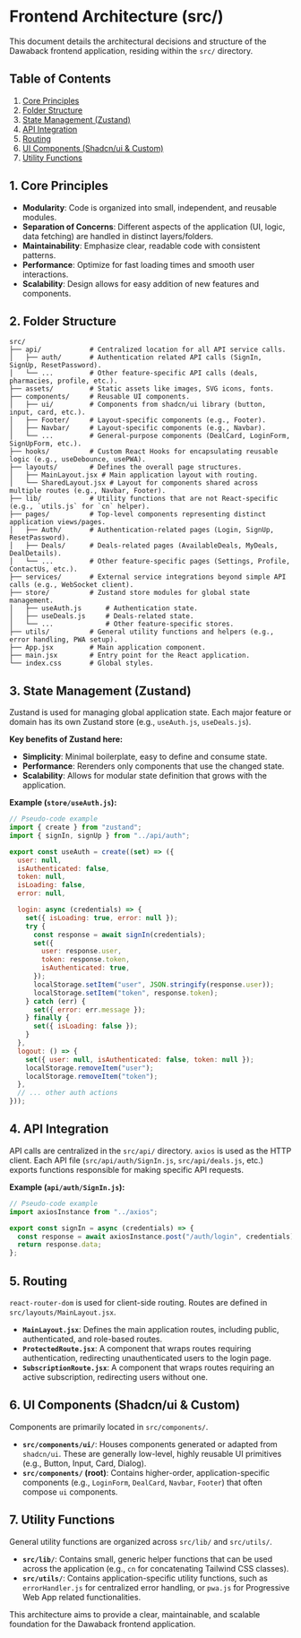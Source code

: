 # Frontend Architecture (src/)

This document details the architectural decisions and structure of the Dawaback frontend application, residing within the `src/` directory.

## Table of Contents

1.  [Core Principles](#1-core-principles)
2.  [Folder Structure](#2-folder-structure)
3.  [State Management (Zustand)](#3-state-management-zustand)
4.  [API Integration](#4-api-integration)
5.  [Routing](#5-routing)
6.  [UI Components (Shadcn/ui & Custom)](#6-ui-components-shadcnui--custom)
7.  [Utility Functions](#7-utility-functions)

## 1. Core Principles

- **Modularity**: Code is organized into small, independent, and reusable modules.
- **Separation of Concerns**: Different aspects of the application (UI, logic, data fetching) are handled in distinct layers/folders.
- **Maintainability**: Emphasize clear, readable code with consistent patterns.
- **Performance**: Optimize for fast loading times and smooth user interactions.
- **Scalability**: Design allows for easy addition of new features and components.

## 2. Folder Structure

```
src/
├── api/            # Centralized location for all API service calls.
│   ├── auth/       # Authentication related API calls (SignIn, SignUp, ResetPassword).
│   └── ...         # Other feature-specific API calls (deals, pharmacies, profile, etc.).
├── assets/         # Static assets like images, SVG icons, fonts.
├── components/     # Reusable UI components.
│   ├── ui/         # Components from shadcn/ui library (button, input, card, etc.).
│   ├── Footer/     # Layout-specific components (e.g., Footer).
│   ├── Navbar/     # Layout-specific components (e.g., Navbar).
│   └── ...         # General-purpose components (DealCard, LoginForm, SignUpForm, etc.).
├── hooks/          # Custom React Hooks for encapsulating reusable logic (e.g., useDebounce, usePWA).
├── layouts/        # Defines the overall page structures.
│   ├── MainLayout.jsx # Main application layout with routing.
│   └── SharedLayout.jsx # Layout for components shared across multiple routes (e.g., Navbar, Footer).
├── lib/            # Utility functions that are not React-specific (e.g., `utils.js` for `cn` helper).
├── pages/          # Top-level components representing distinct application views/pages.
│   ├── Auth/       # Authentication-related pages (Login, SignUp, ResetPassword).
│   ├── Deals/      # Deals-related pages (AvailableDeals, MyDeals, DealDetails).
│   └── ...         # Other feature-specific pages (Settings, Profile, ContactUs, etc.).
├── services/       # External service integrations beyond simple API calls (e.g., WebSocket client).
├── store/          # Zustand store modules for global state management.
│   ├── useAuth.js      # Authentication state.
│   ├── useDeals.js     # Deals-related state.
│   └── ...             # Other feature-specific stores.
├── utils/          # General utility functions and helpers (e.g., error handling, PWA setup).
├── App.jsx         # Main application component.
├── main.jsx        # Entry point for the React application.
└── index.css       # Global styles.
```

## 3. State Management (Zustand)

Zustand is used for managing global application state. Each major feature or domain has its own Zustand store (e.g., `useAuth.js`, `useDeals.js`).

**Key benefits of Zustand here:**

- **Simplicity**: Minimal boilerplate, easy to define and consume state.
- **Performance**: Rerenders only components that use the changed state.
- **Scalability**: Allows for modular state definition that grows with the application.

**Example (`store/useAuth.js`):**

```javascript
// Pseudo-code example
import { create } from "zustand";
import { signIn, signUp } from "../api/auth";

export const useAuth = create((set) => ({
  user: null,
  isAuthenticated: false,
  token: null,
  isLoading: false,
  error: null,

  login: async (credentials) => {
    set({ isLoading: true, error: null });
    try {
      const response = await signIn(credentials);
      set({
        user: response.user,
        token: response.token,
        isAuthenticated: true,
      });
      localStorage.setItem("user", JSON.stringify(response.user));
      localStorage.setItem("token", response.token);
    } catch (err) {
      set({ error: err.message });
    } finally {
      set({ isLoading: false });
    }
  },
  logout: () => {
    set({ user: null, isAuthenticated: false, token: null });
    localStorage.removeItem("user");
    localStorage.removeItem("token");
  },
  // ... other auth actions
}));
```

## 4. API Integration

API calls are centralized in the `src/api/` directory. `axios` is used as the HTTP client. Each API file (`src/api/auth/SignIn.js`, `src/api/deals.js`, etc.) exports functions responsible for making specific API requests.

**Example (`api/auth/SignIn.js`):**

```javascript
// Pseudo-code example
import axiosInstance from "../axios";

export const signIn = async (credentials) => {
  const response = await axiosInstance.post("/auth/login", credentials);
  return response.data;
};
```

## 5. Routing

`react-router-dom` is used for client-side routing. Routes are defined in `src/layouts/MainLayout.jsx`.

- **`MainLayout.jsx`**: Defines the main application routes, including public, authenticated, and role-based routes.
- **`ProtectedRoute.jsx`**: A component that wraps routes requiring authentication, redirecting unauthenticated users to the login page.
- **`SubscriptionRoute.jsx`**: A component that wraps routes requiring an active subscription, redirecting users without one.

## 6. UI Components (Shadcn/ui & Custom)

Components are primarily located in `src/components/`.

- **`src/components/ui/`**: Houses components generated or adapted from `shadcn/ui`. These are generally low-level, highly reusable UI primitives (e.g., Button, Input, Card, Dialog).
- **`src/components/` (root)**: Contains higher-order, application-specific components (e.g., `LoginForm`, `DealCard`, `Navbar`, `Footer`) that often compose `ui` components.

## 7. Utility Functions

General utility functions are organized across `src/lib/` and `src/utils/`.

- **`src/lib/`**: Contains small, generic helper functions that can be used across the application (e.g., `cn` for concatenating Tailwind CSS classes).
- **`src/utils/`**: Contains application-specific utility functions, such as `errorHandler.js` for centralized error handling, or `pwa.js` for Progressive Web App related functionalities.

This architecture aims to provide a clear, maintainable, and scalable foundation for the Dawaback frontend application.
